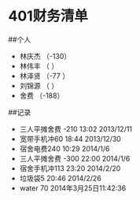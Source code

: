 # 401财务清单

##个人
- 林庆杰  （-130）
- 林伟丰  （    ）
- 林泽贤  （-77 ）
- 刘锦源  （    ）
- 舍费    （-188）

##记录
- 三人平摊舍费 -210  13:02 2013/12/11
- 宽带手机冲60 18:44 2013/12/30
- 宿舍电费240 10:29 2014/1/6
- 三人平摊舍费 -300 22:00 2014/1/6
- 宿舍手机冲113 23:20 2014/2/20
- 垃圾袋5 20:46 2014/2/26
- water 70 2014年3月25日11:42:36

